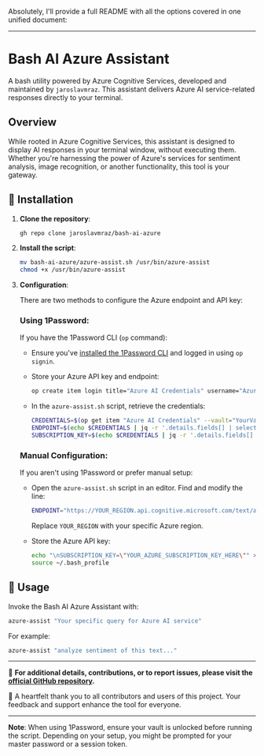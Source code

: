 Absolutely, I'll provide a full README with all the options covered in one unified document:

---

# Bash AI Azure Assistant

A bash utility powered by Azure Cognitive Services, developed and maintained by `jaroslavmraz`. This assistant delivers Azure AI service-related responses directly to your terminal.

## Overview

While rooted in Azure Cognitive Services, this assistant is designed to display AI responses in your terminal window, without executing them. Whether you're harnessing the power of Azure's services for sentiment analysis, image recognition, or another functionality, this tool is your gateway.

## 🚀 Installation

1. **Clone the repository**:

   ```bash
   gh repo clone jaroslavmraz/bash-ai-azure
   ```

2. **Install the script**:

   ```bash
   mv bash-ai-azure/azure-assist.sh /usr/bin/azure-assist
   chmod +x /usr/bin/azure-assist
   ```

3. **Configuration**:

   There are two methods to configure the Azure endpoint and API key:

   ### Using 1Password:

   If you have the 1Password CLI (`op` command):

   - Ensure you've [installed the 1Password CLI](https://support.1password.com/command-line-getting-started/) and logged in using `op signin`.

   - Store your Azure API key and endpoint:

     ```bash
     op create item login title="Azure AI Credentials" username="Azure Endpoint" password="Your API Key" --vault="YourVaultName"
     ```

   - In the `azure-assist.sh` script, retrieve the credentials:

     ```bash
     CREDENTIALS=$(op get item "Azure AI Credentials" --vault="YourVaultName")
     ENDPOINT=$(echo $CREDENTIALS | jq -r '.details.fields[] | select(.name=="username").value')
     SUBSCRIPTION_KEY=$(echo $CREDENTIALS | jq -r '.details.fields[] | select(.name=="password").value')
     ```

   ### Manual Configuration:

   If you aren't using 1Password or prefer manual setup:

   - Open the `azure-assist.sh` script in an editor. Find and modify the line:

     ```bash
     ENDPOINT="https://YOUR_REGION.api.cognitive.microsoft.com/text/analytics/v3.0/sentiment"
     ```

     Replace `YOUR_REGION` with your specific Azure region.

   - Store the Azure API key:

     ```bash
     echo "\nSUBSCRIPTION_KEY=\"YOUR_AZURE_SUBSCRIPTION_KEY_HERE\"" >> ~/.bash_profile
     source ~/.bash_profile
     ```

## 🔧 Usage

Invoke the Bash AI Azure Assistant with:

```bash
azure-assist "Your specific query for Azure AI service"
```

For example:

```bash
azure-assist "analyze sentiment of this text..."
```

---

🔗 **For additional details, contributions, or to report issues, please visit the [official GitHub repository](https://github.com/jaroslavmraz/bash-ai-azure).**

🙏 A heartfelt thank you to all contributors and users of this project. Your feedback and support enhance the tool for everyone.

---

**Note**: When using 1Password, ensure your vault is unlocked before running the script. Depending on your setup, you might be prompted for your master password or a session token.
